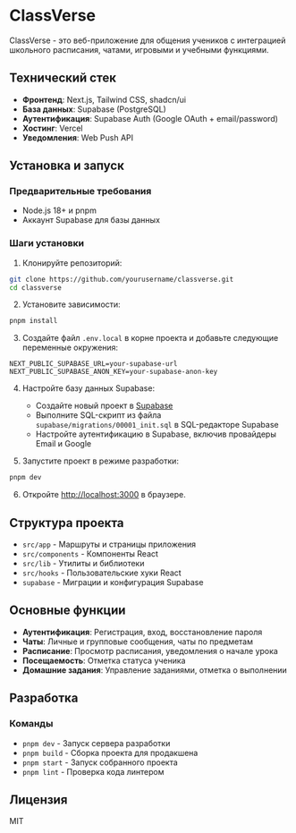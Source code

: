 # ClassVerse

ClassVerse - это веб-приложение для общения учеников с интеграцией школьного расписания, чатами, игровыми и учебными функциями.

## Технический стек

- **Фронтенд**: Next.js, Tailwind CSS, shadcn/ui
- **База данных**: Supabase (PostgreSQL)
- **Аутентификация**: Supabase Auth (Google OAuth + email/password)
- **Хостинг**: Vercel
- **Уведомления**: Web Push API

## Установка и запуск

### Предварительные требования

- Node.js 18+ и pnpm
- Аккаунт Supabase для базы данных

### Шаги установки

1. Клонируйте репозиторий:

```bash
git clone https://github.com/yourusername/classverse.git
cd classverse
```

2. Установите зависимости:

```bash
pnpm install
```

3. Создайте файл `.env.local` в корне проекта и добавьте следующие переменные окружения:

```
NEXT_PUBLIC_SUPABASE_URL=your-supabase-url
NEXT_PUBLIC_SUPABASE_ANON_KEY=your-supabase-anon-key
```

4. Настройте базу данных Supabase:
   - Создайте новый проект в [Supabase](https://supabase.com)
   - Выполните SQL-скрипт из файла `supabase/migrations/00001_init.sql` в SQL-редакторе Supabase
   - Настройте аутентификацию в Supabase, включив провайдеры Email и Google

5. Запустите проект в режиме разработки:

```bash
pnpm dev
```

6. Откройте [http://localhost:3000](http://localhost:3000) в браузере.

## Структура проекта

- `src/app` - Маршруты и страницы приложения
- `src/components` - Компоненты React
- `src/lib` - Утилиты и библиотеки
- `src/hooks` - Пользовательские хуки React
- `supabase` - Миграции и конфигурация Supabase

## Основные функции

- **Аутентификация**: Регистрация, вход, восстановление пароля
- **Чаты**: Личные и групповые сообщения, чаты по предметам
- **Расписание**: Просмотр расписания, уведомления о начале урока
- **Посещаемость**: Отметка статуса ученика
- **Домашние задания**: Управление заданиями, отметка о выполнении

## Разработка

### Команды

- `pnpm dev` - Запуск сервера разработки
- `pnpm build` - Сборка проекта для продакшена
- `pnpm start` - Запуск собранного проекта
- `pnpm lint` - Проверка кода линтером

## Лицензия

MIT

